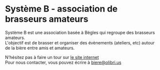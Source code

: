 # Système B - association de brasseurs amateurs

Système B est une association basée à Bègles qui regroupe des brasseurs amateurs.  
L'objectif est de brasser et organiser des évènements (ateliers, etc) autour de la bière entre amis et amateurs.

N'hésitez pas à faire un tour sur [le site internet](https://systeme-b.github.io)  
Pour nous contacter, vous pouvez écrire à [biere@olibri.us](mailto:biere@olibri.us)
